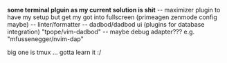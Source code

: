 **some terminal plguin as my current solution is shit**
-- maximizer plugin to have my setup but get my got into fullscreen (primeagen zenmode config maybe)
-- linter/formatter
-- dadbod/dadbod ui (plugins for database integration) "tpope/vim-dadbod"
-- maybe debug adapter??? e.g. "mfussenegger/nvim-dap"



big one is tmux ... gotta learn it :/
